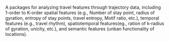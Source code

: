 A packages for analyzing travel features through trajectory data, including 1-order to K-order spatial features (e.g., Number of stay point, radius of gyration, entropy of stay points, travel entropy, Motif ratio, etc.), temporal features (e.g., travel rhythm), spatiotemporal features(eg., ration of k-radius of gyration, unicity, etc.), and semantic features (unban functionality of locations).
